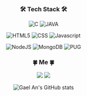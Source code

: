 <div align="center">

### 🛠 Tech Stack 🛠

![C](https://img.shields.io/badge/C-A8B9CC?style=flat-square&logo=c&logoColor=white) 
![JAVA](https://img.shields.io/badge/JAVA-007396?style=flat-square&logo=java&logoColor=white)
            
![HTML5](https://img.shields.io/badge/html5-E34F26?style=flat-square&logo=html5&logoColor=white)
![CSS](https://img.shields.io/badge/css-1572B6?style=flat-square&logo=css3&logoColor=white)
![Javascript](https://img.shields.io/badge/javascript-F7DF1E?style=flat-square&logo=javascript&logoColor=black)

![NodeJS](https://img.shields.io/badge/node.js-339933?style=flat-square&logo=Node.js&logoColor=white)
![MongoDB](https://img.shields.io/badge/mongoDB-47A248?style=flat-square&logo=MongoDB&logoColor=white)
![PUG](https://img.shields.io/badge/pug-A86454?style=flat-square&logo=pug&logoColor=white)
            
### 🍀 Me 🍀
<a href="https://vermouth0106.github.io/" target="_blank"><img src="https://img.shields.io/badge/Blog-222222?style=flat-square&logo=Blogger&logoColor=white"/></a>
<a href="https://www.instagram.com/timeisagiftfromgod/" target="_blank"><img src="https://img.shields.io/badge/Instagram-E4405F?style=flat-square&logo=Instagram&logoColor=white"/></a>
            
![Gael An's GitHub stats](https://github-readme-stats.vercel.app/api?username=vermouth0106&show_icons=true&theme=radical)
            
</div>
